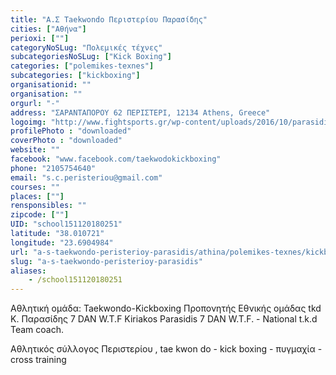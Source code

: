 ```yaml
---
title: "Α.Σ Taekwondo Περιστερίου Παρασίδης"
cities: ["Αθήνα"]
perioxi: [""]
categoryNoSLug: "Πολεμικές τέχνες"
subcategoriesNoSLug: ["Kick Boxing"]
categories: ["polemikes-texnes"]
subcategories: ["kickboxing"]
organisationid: ""
organisation: ""
orgurl: "-"
address: "ΣΑΡΑΝΤΑΠΟΡΟΥ 62 ΠΕΡΙΣΤΕΡΙ, 12134 Athens, Greece"
logoimg: "http://www.fightsports.gr/wp-content/uploads/2016/10/parasidis-logo.jpg"
profilePhoto : "downloaded"
coverPhoto : "downloaded"
website: ""
facebook: "www.facebook.com/taekwodokickboxing"
phone: "2105754640"
email: "s.c.peristeriou@gmail.com"
courses: ""
places: [""]
rensponsibles: ""
zipcode: [""]
UID: "school151120180251"
latitude: "38.010721"
longitude: "23.6904984"
url: "a-s-taekwondo-peristerioy-parasidis/athina/polemikes-texnes/kickboxing"
slug: "a-s-taekwondo-peristerioy-parasidis"
aliases:
    - /school151120180251
---
```



Αθλητική ομάδα: Taekwondo-Kickboxing Προπονητής Εθνικής ομάδας tkd Κ. Παρασίδης 7 DAN W.T.F Kiriakos Parasidis 7 DAN W.T.F. - National t.k.d Team coach.

Αθλητικός σύλλογος Περιστερίου , tae kwon do - kick boxing - πυγμαχία - cross training